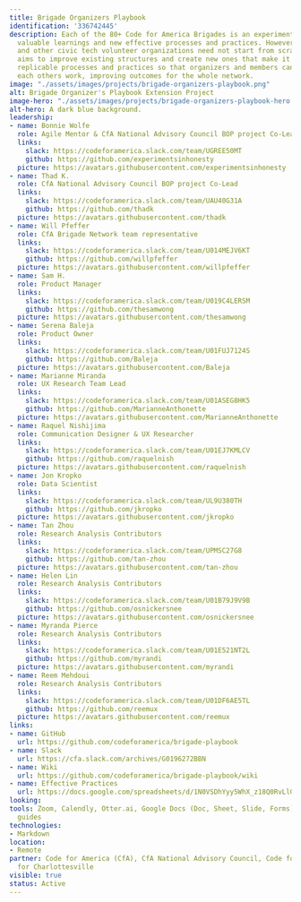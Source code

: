 ```yaml
---
title: Brigade Organizers Playbook
identification: '336742445'
description: Each of the 80+ Code for America Brigades is an experiment which generates
  valuable learnings and new effective processes and practices. However, Brigades
  and other civic tech volunteer organizations need not start from scratch. This project
  aims to improve existing structures and create new ones that make it easier to share
  replicable processes and practices so that organizers and members can iterate on
  each others work, improving outcomes for the whole network.
image: "./assets/images/projects/brigade-organizers-playbook.png"
alt: Brigade Organizer's Playbook Extension Project
image-hero: "./assets/images/projects/brigade-organizers-playbook-hero.png"
alt-hero: A dark blue background.
leadership:
- name: Bonnie Wolfe
  role: Agile Mentor & CfA National Advisory Council BOP project Co-Lead
  links:
    slack: https://codeforamerica.slack.com/team/UGREE50MT
    github: https://github.com/experimentsinhonesty
  picture: https://avatars.githubusercontent.com/experimentsinhonesty
- name: Thad K.
  role: CfA National Advisory Council BOP project Co-Lead
  links:
    slack: https://codeforamerica.slack.com/team/UAU40G31A
    github: https://github.com/thadk
  picture: https://avatars.githubusercontent.com/thadk
- name: Will Pfeffer
  role: CfA Brigade Network team representative
  links:
    slack: https://codeforamerica.slack.com/team/U014MEJV6KT
    github: https://github.com/willpfeffer
  picture: https://avatars.githubusercontent.com/willpfeffer
- name: Sam H.
  role: Product Manager
  links:
    slack: https://codeforamerica.slack.com/team/U019C4LERSM
    github: https://github.com/thesamwong
  picture: https://avatars.githubusercontent.com/thesamwong
- name: Serena Baleja
  role: Product Owner
  links:
    slack: https://codeforamerica.slack.com/team/U01FUJ7124S
    github: https://github.com/Baleja
  picture: https://avatars.githubusercontent.com/Baleja
- name: Marianne Miranda
  role: UX Research Team Lead
  links:
    slack: https://codeforamerica.slack.com/team/U01ASEG8HK5
    github: https://github.com/MarianneAnthonette
  picture: https://avatars.githubusercontent.com/MarianneAnthonette
- name: Raquel Nishijima
  role: Communication Designer & UX Researcher
  links:
    slack: https://codeforamerica.slack.com/team/U01EJ7KMLCV
    github: https://github.com/raquelnish
  picture: https://avatars.githubusercontent.com/raquelnish
- name: Jon Kropko
  role: Data Scientist
  links:
    slack: https://codeforamerica.slack.com/team/UL9U380TH
    github: https://github.com/jkropko
  picture: https://avatars.githubusercontent.com/jkropko
- name: Tan Zhou
  role: Research Analysis Contributors
  links:
    slack: https://codeforamerica.slack.com/team/UPMSC27G8
    github: https://github.com/tan-zhou
  picture: https://avatars.githubusercontent.com/tan-zhou
- name: Helen Lin
  role: Research Analysis Contributors
  links:
    slack: https://codeforamerica.slack.com/team/U01B79J9V9B
    github: https://github.com/osnickersnee
  picture: https://avatars.githubusercontent.com/osnickersnee
- name: Myranda Pierce
  role: Research Analysis Contributors
  links:
    slack: https://codeforamerica.slack.com/team/U01E521NT2L
    github: https://github.com/myrandi
  picture: https://avatars.githubusercontent.com/myrandi
- name: Reem Mehdoui
  role: Research Analysis Contributors
  links:
    slack: https://codeforamerica.slack.com/team/U01DF6AE5TL
    github: https://github.com/reemux
  picture: https://avatars.githubusercontent.com/reemux
links:
- name: GitHub
  url: https://github.com/codeforamerica/brigade-playbook
- name: Slack
  url: https://cfa.slack.com/archives/G0196272BBN
- name: Wiki
  url: https://github.com/codeforamerica/brigade-playbook/wiki
- name: Effective Practices
  url: https://docs.google.com/spreadsheets/d/1N0VSDhYyy5WhX_z18Q0RvLlGO29JGGdMxVsD4X3nFYs/edit#gid=1425278717
looking: 
tools: Zoom, Calendly, Otter.ai, Google Docs (Doc, Sheet, Slide, Forms), HackforLA.org
  guides
technologies:
- Markdown
location:
- Remote
partner: Code for America (CfA), CfA National Advisory Council, Code for Boston, Code
  for Charlottesville
visible: true
status: Active
---
```



